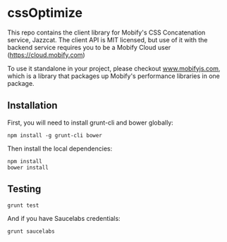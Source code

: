 # cssOptimize

This repo contains the client library for Mobify's CSS Concatenation
service, Jazzcat. The client API is MIT licensed, but use of it with the
backend service requires you to be a Mobify Cloud user (https://cloud.mobify.com)

To use it standalone in your project, please checkout www.mobifyjs.com, which is
a library that packages up Mobify's performance libraries in one package.

## Installation

First, you will need to install grunt-cli and bower globally:

    npm install -g grunt-cli bower

Then install the local dependencies:

    npm install
    bower install

## Testing

    grunt test

And if you have Saucelabs credentials:

    grunt saucelabs
